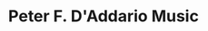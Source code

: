 ---
title: "Peter F. D'Addario Music"
url: /stratford/peter-f-daddario-music/
shop: musical instrument
---